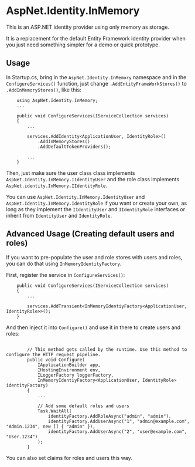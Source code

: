 # AspNet.Identity.InMemory
This is an ASP.NET identity provider using only memory as storage.

It is a replacement for the default Entity Framework identity provider when you just need something simpler for a demo or quick prototype.

## Usage

In Startup.cs, bring in the `AspNet.Identity.InMemory` namespace and in the `ConfigureServices()` function, just change `.AddEntityFrameWorkStores()` to `.AddInMemoryStores()`, like this:

```
    using AspNet.Identity.InMemory;
    ...

    public void ConfigureServices(IServiceCollection services)
    {
        ...

        services.AddIdentity<ApplicationUser, IdentityRole>()
            .AddInMemoryStores()
            .AddDefaultTokenProviders();

        ...
    }
```

Then, just make sure the user class class implements `AspNet.Identity.InMemory.IIdentityUser` and the role class implements `AspNet.identity.InMemory.IIdentityRole`.

You can use `AspNet.Identity.InMemory.IdentityUser` and `AspNet.Identity.InMemory.IdentityRole` if you want or create your own, as long as they implement the `IIdentityUser` and `IIdentityRole` interfaces or inherit from `IdentityUser` and `IdentityRole`.

## Advanced Usage (Creating default users and roles)

If you want to pre-populate the user and role stores with users and roles, you can do that using `InMemoryIdentityFactory`.

First, register the service in `ConfigureServices()`:

```
    public void ConfigureServices(IServiceCollection services)
    {
        ...

        services.AddTransient<InMemoryIdentiyFactory<ApplicationUser, IdentityRole>>();
    }
```

And then inject it into `Configure()` and use it in there to create users and roles:

```

        // This method gets called by the runtime. Use this method to configure the HTTP request pipeline.
        public void Configure(
            IApplicationBuilder app, 
            IHostingEnvironment env, 
            ILoggerFactory loggerFactory, 
            InMemoryIdentiyFactory<ApplicationUser, IdentityRole> identityFactory)
        {
            ...

            // Add some default roles and users
            Task.WaitAll(
                identityFactory.AddRoleAsync("admin", "admin"),
                identityFactory.AddUserAsync("1", "admin@example.com", "Admin.1234", new [] { "admin" }),
                identityFactory.AddUserAsync("2", "user@example.com", "User.1234")
            );
        }
```

You can also set claims for roles and users this way.

